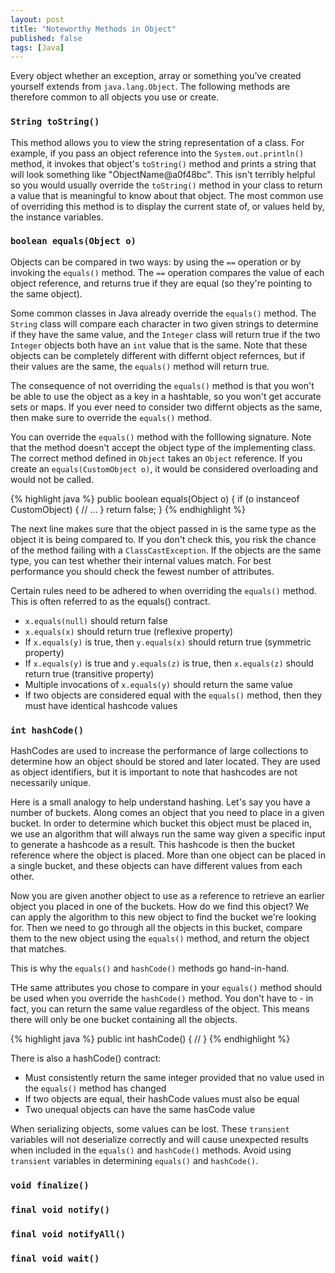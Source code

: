 ```yaml
---
layout: post
title: "Noteworthy Methods in Object"
published: false
tags: [Java]
---
```


Every object whether an exception, array or something you've created yourself extends from `java.lang.Object`. The following methods are therefore common to all objects you use or create.

### `String toString()`

This method allows you to view the string representation of a class. For example, if you pass an object reference into the `System.out.println()` method, it invokes that object's `toString()` method and prints a string that will look something like "ObjectName@a0f48bc". This isn't terribly helpful so you would usually override the `toString()` method in your class to return a value that is meaningful to know about that object. The most common use of overriding this method is to display the current state of, or values held by, the instance variables.


### `boolean equals(Object o)`

Objects can be compared in two ways: by using the `==` operation or by invoking the `equals()` method. The `==` operation compares the value of each object reference, and returns true if they are equal (so they're pointing to the same object).

Some common classes in Java already override the `equals()` method. The `String` class will compare each character in two given strings to determine if they have the same value, and the `Integer` class will return true if the two `Integer` objects both have an `int` value that is the same. Note that these objects can be completely different with differnt object refernces, but if their values are the same, the `equals()` method will return true.

The consequence of not overriding the `equals()` method is that you won't be able to use the object as a key in a hashtable, so you won't get accurate sets or maps. If you ever need to consider two differnt objects as the same, then make sure to override the `equals()` method.

You can override the `equals()` method with the folllowing signature. Note that the method doesn't accept the object type of the implementing class. The correct method defined in `Object` takes an `Object` reference. If you create an `equals(CustomObject o)`, it would be considered overloading and would not be called.

{% highlight java %}
public boolean equals(Object o) {
  if (o instanceof CustomObject) {
    // ...
  }
  return false;
}
{% endhighlight %}

The next line makes sure that the object passed in is the same type as the object it is being compared to. If you don't check this, you risk the chance of the method failing with a `ClassCastException`. If the objects are the same type, you can test whether their internal values match. For best performance you should check the fewest number of attributes.

Certain rules need to be adhered to when overriding the `equals()` method. This is often referred to as the equals() contract.
- `x.equals(null)` should return false
- `x.equals(x)` should return true (reflexive property)
- If `x.equals(y)` is true, then `y.equals(x)` should return true (symmetric property)
- If `x.equals(y)` is true and `y.equals(z)` is true, then `x.equals(z)` should return true (transitive property)
- Multiple invocations of `x.equals(y)` should return the same value
- If two objects are considered equal with the `equals()` method, then they must have identical hashcode values


### `int hashCode()`

HashCodes are used to increase the performance of large collections to determine how an object should be stored and later located. They are used as object identifiers, but it is important to note that hashcodes are not necessarily unique.

Here is a small analogy to help understand hashing. Let's say you have a number of buckets. Along comes an object that you need to place in a given bucket. In order to determine which bucket this object must be placed in, we use an algorithm that will always run the same way given a specific input to generate a hashcode as a result. This hashcode is then the bucket reference where the object is placed. More than one object can be placed in a single bucket, and these objects can have different values from each other.

Now you are given another object to use as a reference to retrieve an earlier object you placed in one of the buckets. How do we find this object? We can apply the algorithm to this new object to find the bucket we're looking for. Then we need to go through all the objects in this bucket, compare them to the new object using the `equals()` method, and return the object that matches.

This is why the `equals()` and `hashCode()` methods go hand-in-hand.

THe same attributes you chose to compare in your `equals()` method should be used when you override the `hashCode()` method. You don't have to - in fact, you can return the same value regardless of the object. This means there will only be one bucket containing all the objects.

{% highlight java %}
public int hashCode() {
  //
}
{% endhighlight %}

There is also a hashCode() contract:
- Must consistently return the same integer provided that no value used in the `equals()` method has changed
- If two objects are equal, their hashCode values must also be equal
- Two unequal objects can have the same hasCode value

When serializing objects, some values can be lost. These `transient` variables will not deserialize correctly and will cause unexpected results when included in the `equals()` and `hashCode()` methods. Avoid using `transient` variables in determining `equals()` and `hashCode()`.


### `void finalize()`


### `final void notify()`


### `final void notifyAll()`


### `final void wait()`
